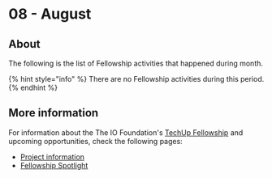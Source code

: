 # 08 - August

## About

The following is the list of Fellowship activities that happened during month.

{% hint style="info" %}
There are no Fellowship activities during this period.
{% endhint %}

## More information

For information about the The IO Foundation's [TechUp Fellowship](https://short.theiofoundation.org/Fellowship) and upcoming opportunities, check the following pages:

* [Project information](../../about/project-information.md)
* [Fellowship Spotlight](../../#on-the-spotlight)

